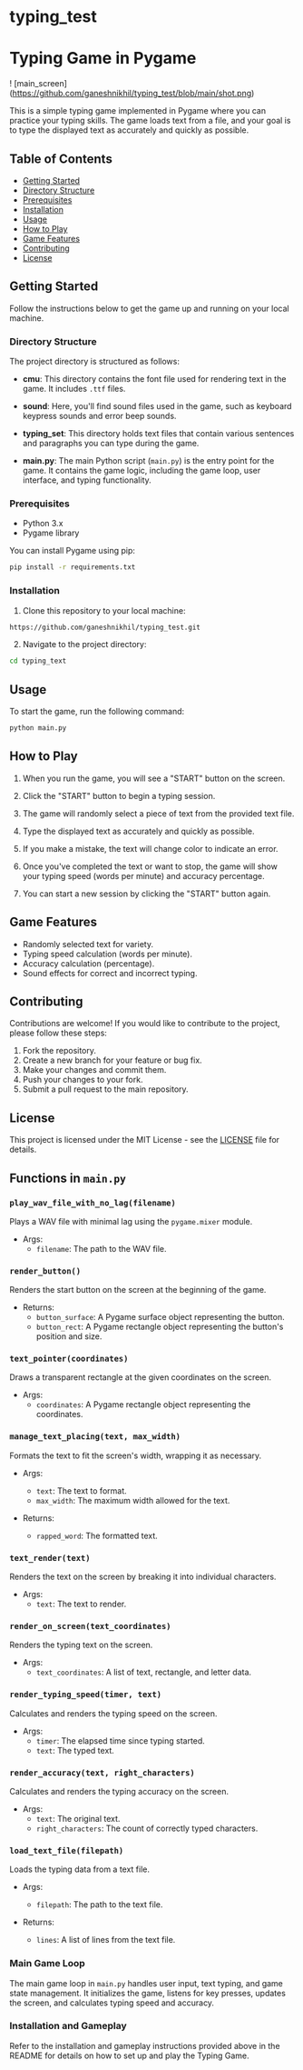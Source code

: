 # typing_test
# Typing Game in Pygame

! [main_screen] (https://github.com/ganeshnikhil/typing_test/blob/main/shot.png)

This is a simple typing game implemented in Pygame where you can practice your typing skills. The game loads text from a file, and your goal is to type the displayed text as accurately and quickly as possible.

## Table of Contents
- [Getting Started](#getting-started)
- [Directory Structure](#directory-structure)
- [Prerequisites](#prerequisites)
- [Installation](#installation)
- [Usage](#usage)
- [How to Play](#how-to-play)
- [Game Features](#game-features)
- [Contributing](#contributing)
- [License](#license)

## Getting Started

Follow the instructions below to get the game up and running on your local machine.

### Directory Structure

The project directory is structured as follows:

- **cmu**: This directory contains the font file used for rendering text in the game. It includes `.ttf` files.

- **sound**: Here, you'll find sound files used in the game, such as keyboard keypress sounds and error beep sounds.

- **typing_set**: This directory holds text files that contain various sentences and paragraphs you can type during the game.

- **main.py**: The main Python script (`main.py`) is the entry point for the game. It contains the game logic, including the game loop, user interface, and typing functionality.


### Prerequisites

- Python 3.x
- Pygame library

You can install Pygame using pip:

```bash
pip install -r requirements.txt
```

### Installation

1. Clone this repository to your local machine:

```bash
https://github.com/ganeshnikhil/typing_test.git
```

2. Navigate to the project directory:

```bash
cd typing_text
```

## Usage

To start the game, run the following command:

```bash
python main.py
```

## How to Play

1. When you run the game, you will see a "START" button on the screen.

2. Click the "START" button to begin a typing session.

3. The game will randomly select a piece of text from the provided text file.

4. Type the displayed text as accurately and quickly as possible.

5. If you make a mistake, the text will change color to indicate an error.

6. Once you've completed the text or want to stop, the game will show your typing speed (words per minute) and accuracy percentage.

7. You can start a new session by clicking the "START" button again.

## Game Features

- Randomly selected text for variety.
- Typing speed calculation (words per minute).
- Accuracy calculation (percentage).
- Sound effects for correct and incorrect typing.

## Contributing

Contributions are welcome! If you would like to contribute to the project, please follow these steps:

1. Fork the repository.
2. Create a new branch for your feature or bug fix.
3. Make your changes and commit them.
4. Push your changes to your fork.
5. Submit a pull request to the main repository.

## License

This project is licensed under the MIT License - see the [LICENSE](LICENSE) file for details.


## Functions in `main.py`

### `play_wav_file_with_no_lag(filename)`

Plays a WAV file with minimal lag using the `pygame.mixer` module.

- Args:
  - `filename`: The path to the WAV file.

### `render_button()`

Renders the start button on the screen at the beginning of the game.

- Returns:
  - `button_surface`: A Pygame surface object representing the button.
  - `button_rect`: A Pygame rectangle object representing the button's position and size.

### `text_pointer(coordinates)`

Draws a transparent rectangle at the given coordinates on the screen.

- Args:
  - `coordinates`: A Pygame rectangle object representing the coordinates.

### `manage_text_placing(text, max_width)`

Formats the text to fit the screen's width, wrapping it as necessary.

- Args:
  - `text`: The text to format.
  - `max_width`: The maximum width allowed for the text.

- Returns:
  - `rapped_word`: The formatted text.

### `text_render(text)`

Renders the text on the screen by breaking it into individual characters.

- Args:
  - `text`: The text to render.

### `render_on_screen(text_coordinates)`

Renders the typing text on the screen.

- Args:
  - `text_coordinates`: A list of text, rectangle, and letter data.

### `render_typing_speed(timer, text)`

Calculates and renders the typing speed on the screen.

- Args:
  - `timer`: The elapsed time since typing started.
  - `text`: The typed text.

### `render_accuracy(text, right_characters)`

Calculates and renders the typing accuracy on the screen.

- Args:
  - `text`: The original text.
  - `right_characters`: The count of correctly typed characters.

### `load_text_file(filepath)`

Loads the typing data from a text file.

- Args:
  - `filepath`: The path to the text file.

- Returns:
  - `lines`: A list of lines from the text file.

### Main Game Loop

The main game loop in `main.py` handles user input, text typing, and game state management. It initializes the game, listens for key presses, updates the screen, and calculates typing speed and accuracy.

### Installation and Gameplay

Refer to the installation and gameplay instructions provided above in the README for details on how to set up and play the Typing Game.

